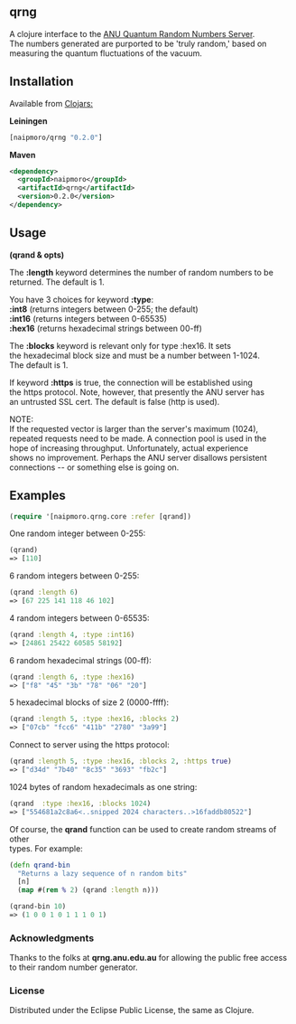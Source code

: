 ## qrng

A clojure interface to the [ANU Quantum Random Numbers Server](http://qrng.anu.edu.au/index.php).  
The numbers generated are purported to be 'truly random,' based on  
measuring the quantum fluctuations of the vacuum.

## Installation

Available from [Clojars:](https://clojars.org/naipmoro/qrng)  

**Leiningen**  

```clj
[naipmoro/qrng "0.2.0"]
```
**Maven**  

```xml
<dependency>
  <groupId>naipmoro</groupId>
  <artifactId>qrng</artifactId>
  <version>0.2.0</version>
</dependency>
```

## Usage

**(qrand & opts)**

The **:length** keyword determines the number of random numbers to be  
returned. The default is 1.

You have 3 choices for keyword **:type**:  
 __:int8__   (returns integers between 0-255; the default)  
__:int16__   (returns integers between 0-65535)  
__:hex16__   (returns hexadecimal strings between 00-ff)  
  
The **:blocks** keyword is relevant only for type :hex16. It sets  
the hexadecimal block size and must be a number between 1-1024.  
The default is 1.

If keyword **:https** is true, the connection will be established using  
the https protocol. Note, however, that presently the ANU server has  
an untrusted SSL cert. The default is false (http is used).

NOTE:  
If the requested vector is larger than the server's maximum (1024),  
repeated requests need to be made. A connection pool is used in the  
hope of increasing throughput. Unfortunately, actual experience  
shows no improvement. Perhaps the ANU server disallows persistent  
connections -- or something else is going on.

## Examples

```clj
(require '[naipmoro.qrng.core :refer [qrand])
```

One random integer between 0-255:  

```clj
(qrand)  
=> [110]
```

6 random integers between 0-255:  
 
```clj
(qrand :length 6)  
=> [67 225 141 118 46 102]
```

4 random integers between 0-65535:  

```clj  
(qrand :length 4, :type :int16)  
=> [24861 25422 60585 58192]
```

6 random hexadecimal strings (00-ff):  

```clj  
(qrand :length 6, :type :hex16)  
=> ["f8" "45" "3b" "78" "06" "20"]
```

5 hexadecimal blocks of size 2 (0000-ffff):  
  
```clj
(qrand :length 5, :type :hex16, :blocks 2)  
=> ["07cb" "fcc6" "411b" "2780" "3a99"]
```

Connect to server using the https protocol:  

```clj
(qrand :length 5, :type :hex16, :blocks 2, :https true)  
=> ["d34d" "7b40" "8c35" "3693" "fb2c"]
```

1024 bytes of random hexadecimals as one string:  

```clj
(qrand  :type :hex16, :blocks 1024)  
=> ["554681a2c8a6<..snipped 2024 characters..>16faddb80522"]
```

Of course, the **qrand** function can be used to create random streams of other  
types. For example:

```clj
(defn qrand-bin
  "Returns a lazy sequence of n random bits"
  [n]
  (map #(rem % 2) (qrand :length n)))

(qrand-bin 10)
=> (1 0 0 1 0 1 1 1 0 1)
```

### Acknowledgments

Thanks to the folks at **qrng.anu.edu.au** for allowing the public free access  
to their random number generator.

### License

Distributed under the Eclipse Public License, the same as Clojure.